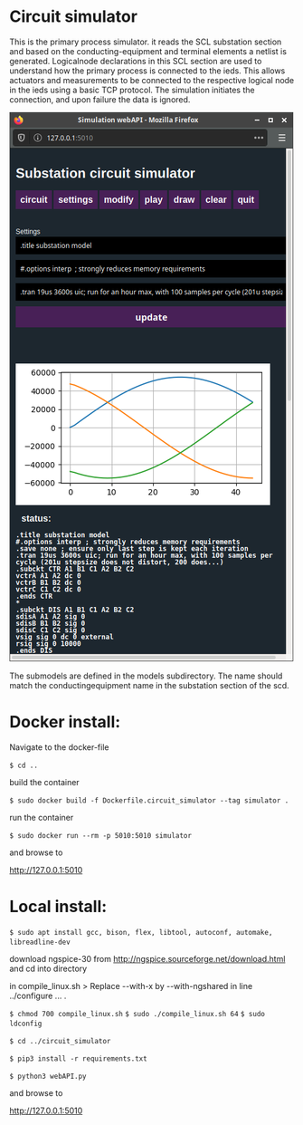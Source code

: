 # Circuit simulator
This is the primary process simulator. it reads the SCL substation section and based on the conducting-equipment and terminal elements a netlist is generated. 
Logicalnode declarations in this SCL section are used to understand how the primary process is connected to the ieds.
This allows actuators and measurements to be connected to the respective logical node in the ieds using a basic TCP protocol. 
The simulation initiates the connection, and upon failure the data is ignored.  

![Alt text](screenshot.png?raw=true "Screenshot of simulation interface")

The submodels are defined in the models subdirectory. The name should match the conductingequipment name in the substation section of the scd. 

# Docker install:

Navigate to the docker-file

`$ cd ..`

build the container

`$ sudo docker build -f Dockerfile.circuit_simulator --tag simulator .`

run the container

`$ sudo docker run --rm -p 5010:5010 simulator`

and browse to

http://127.0.0.1:5010

# Local install:

`$ sudo apt install gcc, bison, flex, libtool, autoconf, automake, libreadline-dev`

download ngspice-30 from http://ngspice.sourceforge.net/download.html and cd into directory

in compile_linux.sh > Replace --with-x by --with-ngshared in line ../configure ... .

`$ chmod 700 compile_linux.sh`
`$ sudo ./compile_linux.sh 64`
`$ sudo ldconfig`

`$ cd ../circuit_simulator`

`$ pip3 install -r requirements.txt`

`$ python3 webAPI.py`

and browse to

http://127.0.0.1:5010
